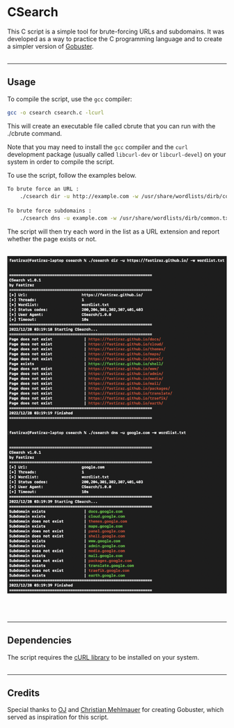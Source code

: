 # CSearch

This C script is a simple tool for brute-forcing URLs and subdomains. It was developed as a way to practice the C programming language and to create a simpler version of [Gobuster](https://github.com/OJ/gobuster).
<br><br>

---

## Usage

To compile the script, use the `gcc` compiler:

```bash
gcc -o csearch csearch.c -lcurl
```

This will create an executable file called cbrute that you can run with the ./cbrute command.

Note that you may need to install the `gcc` compiler and the `curl` development package (usually called `libcurl-dev` or `libcurl-devel`) on your system in order to compile the script.

To use the script, follow the examples below.

```bash
To brute force an URL :
    ./csearch dir -u http://example.com -w /usr/share/wordlists/dirb/common.txt

To brute force subdomains :
    ./csearch dns -u example.com -w /usr/share/wordlists/dirb/common.txt
```

The script will then try each word in the list as a URL extension and report whether the page exists or not.
<br><br>

![csearch](./img/csearchv1.1.png)

<br><br>

---

## Dependencies

The script requires the [cURL library](https://curl.haxx.se/) to be installed on your system.
<br><br>

---

## Credits

Special thanks to [OJ](https://github.com/OJ) and [Christian Mehlmauer](https://github.com/firefart) for creating Gobuster, which served as inspiration for this script.
